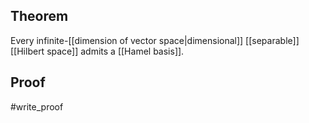 ## Theorem
Every infinite-[[dimension of vector space|dimensional]] [[separable]] [[Hilbert space]] admits a [[Hamel basis]].
## Proof
#write_proof 